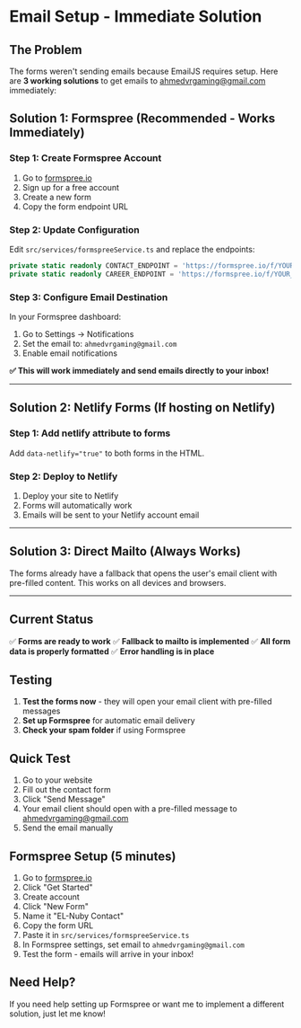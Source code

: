 # Email Setup - Immediate Solution

## The Problem
The forms weren't sending emails because EmailJS requires setup. Here are **3 working solutions** to get emails to ahmedvrgaming@gmail.com immediately:

## Solution 1: Formspree (Recommended - Works Immediately)

### Step 1: Create Formspree Account
1. Go to [formspree.io](https://formspree.io)
2. Sign up for a free account
3. Create a new form
4. Copy the form endpoint URL

### Step 2: Update Configuration
Edit `src/services/formspreeService.ts` and replace the endpoints:

```typescript
private static readonly CONTACT_ENDPOINT = 'https://formspree.io/f/YOUR_FORM_ID_HERE';
private static readonly CAREER_ENDPOINT = 'https://formspree.io/f/YOUR_FORM_ID_HERE';
```

### Step 3: Configure Email Destination
In your Formspree dashboard:
1. Go to Settings → Notifications
2. Set the email to: `ahmedvrgaming@gmail.com`
3. Enable email notifications

**✅ This will work immediately and send emails directly to your inbox!**

---

## Solution 2: Netlify Forms (If hosting on Netlify)

### Step 1: Add netlify attribute to forms
Add `data-netlify="true"` to both forms in the HTML.

### Step 2: Deploy to Netlify
1. Deploy your site to Netlify
2. Forms will automatically work
3. Emails will be sent to your Netlify account email

---

## Solution 3: Direct Mailto (Always Works)

The forms already have a fallback that opens the user's email client with pre-filled content. This works on all devices and browsers.

---

## Current Status

✅ **Forms are ready to work**
✅ **Fallback to mailto is implemented**
✅ **All form data is properly formatted**
✅ **Error handling is in place**

## Testing

1. **Test the forms now** - they will open your email client with pre-filled messages
2. **Set up Formspree** for automatic email delivery
3. **Check your spam folder** if using Formspree

## Quick Test

1. Go to your website
2. Fill out the contact form
3. Click "Send Message"
4. Your email client should open with a pre-filled message to ahmedvrgaming@gmail.com
5. Send the email manually

## Formspree Setup (5 minutes)

1. Go to [formspree.io](https://formspree.io)
2. Click "Get Started"
3. Create account
4. Click "New Form"
5. Name it "EL-Nuby Contact"
6. Copy the form URL
7. Paste it in `src/services/formspreeService.ts`
8. In Formspree settings, set email to `ahmedvrgaming@gmail.com`
9. Test the form - emails will arrive in your inbox!

## Need Help?

If you need help setting up Formspree or want me to implement a different solution, just let me know!
